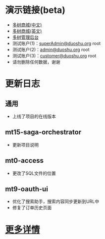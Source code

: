 # 演示链接(beta)
- [多树商城(中文)](https://www.duoshu.org)
- [多树商城(英文)](https://www.duoshu.org/mall/en/index.html)
- [多树管理后台](https://admin.duoshu.org/index.html)
- 测试账户(1)：superAdmin@duoshu.org root
- 测试账户(2)：admin@duoshu.org root
- 测试账户(3)：customer@duoshu.org root
- 请勿删除任何数据，谢谢
# 更新日志
## 通用
- 上线了项目的在线版本
## mt15-saga-orchestrator
- 更新项目说明
## mt0-access
- 更改了SQL文件的位置
## mt9-oauth-ui
- 优化了搜索助手，搜索内容同步更新到URL中
- 修复了订单历史页面
# [更多详情](https://github.com/users/publicdevop2019/projects/28)